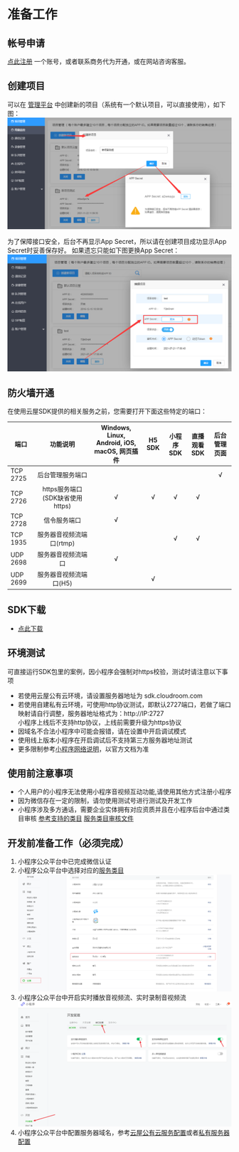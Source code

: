 # 准备工作

## 帐号申请

[点此注册](https://sdk.cloudroom.com/mgr_sdk/register.html) 一个账号，或者联系商务代为开通，或在网站咨询客服。

<h2 id=getappid>创建项目</h2>


可以在 [管理平台](https://sdk.cloudroom.com/mgr_sdk/) 中创建新的项目（系统有一个默认项目，可以直接使用），如下图：
![GetAPPID](./images/getAppID.png)

为了保障接口安全，后台不再显示App Secret，所以请在创建项目成功显示App Secret时妥善保存好。 如果遗忘只能如下图更换App Secret：
![ChangeAppSecret](./images/ChangeAppSecret.png)


<h2 id=fireWallSettings>防火墙开通</h2>

在使用云屋SDK提供的相关服务之前，您需要打开下面这些特定的端口：

<table border=0 cellpadding=0 cellspacing=0 style='border-collapse:collapse;table-layout:fixed;'>
    <thead>
        <tr >
            <th style='width:12%;text-align:center'>端口</th>
            <th style='width:25%;text-align:center'>功能说明</th>
            <th style='width:23%;text-align:center'>Windows, Linux, Android, iOS, macOS, 网页插件</th>
            <th style='width:10%;text-align:center'>H5 SDK</th>
            <th style='width:10%;text-align:center'>小程序SDK</th>
            <th style='width:10%;text-align:center'>直播观看SDK</th>
            <th style='width:10%;text-align:center'>后台管理页面</th>
        </tr>
    </thead>
    <tbody>
    <tr>
        <td>TCP 2725</td>
        <td style='text-align:center'>后台管理服务端口</td>
        <td></td>
        <td></td>
        <td></td>
        <td></td>
        <td style='text-align:center'>√</td>
    </tr>
    <tr>
        <td>TCP 2726</td>
        <td style='text-align:center'>https服务端口<br />(SDK缺省使用https)
        </td>
        <td style='text-align:center'>√</td>
        <td style='text-align:center'>√</td>
        <td style='text-align:center'>√</td>
        <td style='text-align:center'>√</td>
        <td style='text-align:center'></td>
    </tr>
    <tr>
        <td>TCP 2728</td>
        <td style='text-align:center'>信令服务端口</td>
        <td style='text-align:center'>√</td>
        <td style='text-align:center'></td>
        <td style='text-align:center'></td>
        <td style='text-align:center'></td>
        <td style='text-align:center'></td>
    </tr>
    <tr>
        <td>TCP 1935</td>
        <td style='text-align:center'>服务器音视频流端口(rtmp)</td>
        <td></td>
        <td></td>
        <td style='text-align:center'>√</td>
        <td style='text-align:center'>√</td>
        <td style='text-align:center'></td>
    </tr>
    <tr>
        <td>UDP 2698</td>
        <td style='text-align:center'>服务器音视频流端口</td>
        <td style='text-align:center'>√</td>
        <td></td>
        <td></td>
        <td></td>
        <td></td>
    </tr>
    <tr>
        <td>UDP 2699</td>
        <td style='text-align:center'>服务器音视频流端口(H5)</td>
        <td></td>
        <td style='text-align:center'>√</td>
        <td></td>
        <td></td>
        <td></td>
    </tr>    
    </tbody>
</table>


## SDK下载
- [点此下载](download.md#sdk下载地址) 

## 环境测试
可直接运行SDK包里的案例，因小程序会强制对https校验，测试时请注意以下事项  
 * 若使用云屋公有云环境，请设置服务器地址为 sdk.cloudroom.com
 * 若使用自建私有云环境，可使用http协议测试，即默认2727端口，若做了端口映射请自行调整，服务器地址格式为：http://IP:2727  
 小程序上线后不支持http协议，上线前需要升级为https协议  
 * 因域名不合法小程序中可能会报错，请在设置中开启调试模式
 * 使用线上版本小程序在开启调试后不支持第三方服务器地址测试
 * 更多限制参考[小程序网络说明](https://developers.weixin.qq.com/miniprogram/dev/framework/ability/network.html)，以官方文档为准

## 使用前注意事项
  * 个人用户的小程序无法使用小程序音视频互动功能,请使用其他方式注册小程序
  * 因为微信存在一定的限制，请勿使用测试号进行测试及开发工作
  * 小程序涉及多方通话，需要企业实体拥有对应资质并且在小程序后台中通过类目审核 [参考支持的类目](https://developers.weixin.qq.com/miniprogram/dev/component/live-pusher.html) [服务类目审核文件](https://developers.weixin.qq.com/miniprogram/product/material/)

## 开发前准备工作（必须完成）

1. 小程序公众平台中已完成微信认证
1. 小程序公众平台中选择对应的[服务类目](https://developers.weixin.qq.com/miniprogram/dev/component/live-pusher.html)
![选择服务类目](./images/wxconfig/setServerClass.png)
1. 小程序公众平台中开启实时播放音视频流、实时录制音视频流
![开启权限开关](./images/wxconfig/startLivePusher.png)
1. 小程序公众平台中配置服务器域名，参考[云屋公有云服务配置](/wxconfig.md#public)或者[私有服务器配置](/wxconfig.md#private)